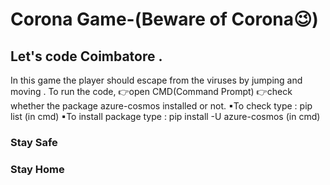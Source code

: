 # Corona Game-(Beware of Corona😉)
## Let's code Coimbatore .
In this game the player should escape from the viruses by jumping and moving .
To run the code,
👉open CMD(Command Prompt)
👉check whether the package azure-cosmos installed or not.
  ▪To check type : pip list (in cmd)
  ▪To install package type : pip install -U azure-cosmos (in cmd)
### Stay Safe 
### Stay Home

